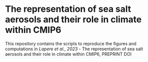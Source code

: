 # The representation of sea salt aerosols and their role in climate within CMIP6

This repository contains the scripts to reproduce the figures and computations in <em>Lapere et al., 2023</em> - The representation of sea salt aerosols and their role in climate within CMIP6, PREPRINT DOI
